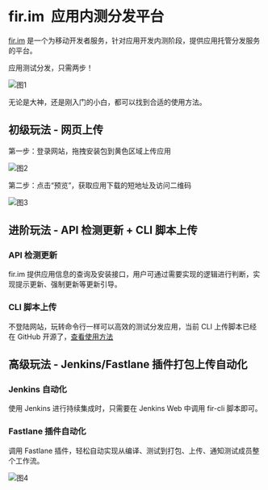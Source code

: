 # fir.im  应用内测分发平台

[fir.im](https://zeroqr.com/ndf8) 是一个为移动开发者服务，针对应用开发内测阶段，提供应用托管分发服务的平台。

应用测试分发，只需两步！

![图1](https://zeroqr.com/img1)

无论是大神，还是刚入门的小白，都可以找到合适的使用方法。

## 初级玩法 - 网页上传

第一步：登录网站，拖拽安装包到黄色区域上传应用

![图2](https://zeroqr.com/img2)

第二步：点击“预览”，获取应用下载的短地址及访问二维码

![图3](https://zeroqr.com/img3)


## 进阶玩法 - API 检测更新 + CLI 脚本上传

### API 检测更新

fir.im 提供应用信息的查询及安装接口，用户可通过需要实现的逻辑进行判断，实现提示更新、强制更新等更新引导。

### CLI 脚本上传

不登陆网站，玩转命令行一样可以高效的测试分发应用，当前 CLI 上传脚本已经在 GitHub 开源了，[查看使用方法](https://github.com/FIRHQ/fir-cli/blob/master/README.md)


## 高级玩法 - Jenkins/Fastlane 插件打包上传自动化

### Jenkins 自动化

使用 Jenkins 进行持续集成时，只需要在 Jenkins Web 中调用 fir-cli 脚本即可。


### Fastlane 插件自动化

调用 Fastlane 插件，轻松自动实现从编译、测试到打包、上传、通知测试成员整个工作流。

![图4](https://zeroqr.com/img4)



